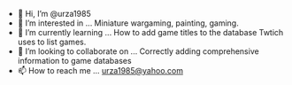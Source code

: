 - 👋 Hi, I’m @urza1985
- 👀 I’m interested in ... Miniature wargaming, painting, gaming.
- 🌱 I’m currently learning ... How to add game titles to the database Twtich uses to list games. 
- 💞️ I’m looking to collaborate on ... Correctly adding comprehensive information to game databases
- 📫 How to reach me ... urza1985@yahoo.com

<!---
urza1985/urza1985 is a ✨ special ✨ repository because its `README.md` (this file) appears on your GitHub profile.
You can click the Preview link to take a look at your changes.
--->
